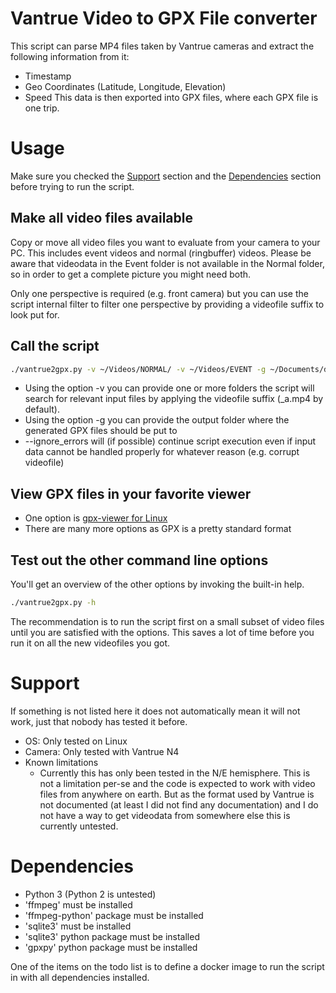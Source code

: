 # Vantrue Video to GPX File converter

This script can parse MP4 files taken by Vantrue cameras and extract the following information
from it:
* Timestamp
* Geo Coordinates (Latitude, Longitude, Elevation)
* Speed
This data is then exported into GPX files, where each GPX file is one trip.

# Usage

Make sure you checked the [Support](#Support) section and the [Dependencies](#Dependencies) section
before trying to run the script.

## Make all video files available

Copy or move all video files you want to evaluate from your camera to your PC. This includes
event videos and normal (ringbuffer) videos. Please be aware that videodata in the Event folder
is not available in the Normal folder, so in order to get a complete picture you might need both.

Only one perspective is required (e.g. front camera) but you can use the script internal filter
to filter one perspective by providing a videofile suffix to look put for.

## Call the script

```bash
./vantrue2gpx.py -v ~/Videos/NORMAL/ -v ~/Videos/EVENT -g ~/Documents/dashcam_trips --ignore_errors
```

* Using the option -v you can provide one or more folders the script will search for relevant input files
  by applying the videofile suffix (_a.mp4 by default).
* Using the option -g you can provide the output folder where the generated GPX files should be put to
* --ignore_errors will (if possible) continue script execution even if input data cannot be handled
  properly for whatever reason (e.g. corrupt videofile)

## View GPX files in your favorite viewer

* One option is [gpx-viewer for Linux](https://blog.sarine.nl/tag/gpxviewer/)
* There are many more options as GPX is a pretty standard format

## Test out the other command line options

You'll get an overview of the other options by invoking the built-in help.

```bash
./vantrue2gpx.py -h
```

The recommendation is to run the script first on a small subset of video files until you are satisfied
with the options. This saves a lot of time before you run it on all the new videofiles you got.

# Support

If something is not listed here it does not automatically mean it will not work,
just that nobody has tested it before.

* OS: Only tested on Linux
* Camera: Only tested with Vantrue N4
* Known limitations
    * Currently this has only been tested in the N/E hemisphere. This is not a limitation per-se
      and the code is expected to work with video files from anywhere on earth. But as the
      format used by Vantrue is not documented (at least I did not find any documentation) and
      I do not have a way to get videodata from somewhere else this is currently untested.

# Dependencies

* Python 3 (Python 2 is untested)
* 'ffmpeg' must be installed
* 'ffmpeg-python' package must be installed
* 'sqlite3' must be installed
* 'sqlite3' python package must be installed
* 'gpxpy' python package must be installed

One of the items on the todo list is to define a docker image to run the script in with all
dependencies installed.
